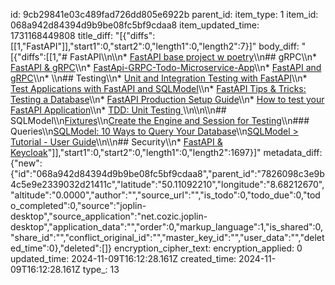 id: 9cb29841e03c489fad726dd805e6922b
parent_id: 
item_type: 1
item_id: 068a942d84394d9b9be08fc5bf9cdaa8
item_updated_time: 1731168449808
title_diff: "[{\"diffs\":[[1,\"FastAPI\"]],\"start1\":0,\"start2\":0,\"length1\":0,\"length2\":7}]"
body_diff: "[{\"diffs\":[[1,\"# FastAPI\\\n\\\n* [FastAPI base project w poetry](https://medium.com/@arturocuicas/fastapi-base-project-bb4bbf322d23)\\\n## gRPC\\\n* [FastAPI & gRPC](https://apidog.com/blog/fastapi-grpc/)\\\n* [FastApi-GRPC-Todo-Microservice-App](https://github.com/AliBigdeli/FastApi-GRPC-Todo-Microservice-App)\\\n* [FastAPI and gRPC](https://medium.com/@arturocuicas/fastapi-and-grpc-19c9b329b211)\\\n* \\\n## Testing\\\n* [Unit and Integration Testing with FastAPI](https://jnikenoueba.medium.com/unit-and-integration-testing-with-fastapi-e30797242cd7)\\\n* [Test Applications with FastAPI and SQLModel](https://sqlmodel.tiangolo.com/tutorial/fastapi/tests/)\\\n* [FastAPI Tips & Tricks: Testing a Database](https://dev.to/jbrocher/fastapi-testing-a-database-5ao5)\\\n* [FastAPI Production Setup Guide](https://dev.to/dpills/fastapi-production-setup-guide-1hhh#project-structure)\\\n* [How to test your FastAPI Application](https://youtu.be/qC8AJzML3E4?si=MDAg9irBAaoqbMrp)\\\n* [TDD: Unit Testing ](https://www.linkedin.com/posts/valentinajemuovic_tdd-unittesting-softwareengineering-activity-7259472115387576320-htnq?utm_source=share&utm_medium=member_desktop)\\\n\\\n\\\n## SQLModel\\\n[Fixtures](https://sqlmodel.tiangolo.com/tutorial/fastapi/tests/#pytest-fixtures)\\\n[Create the Engine and Session for Testing](https://sqlmodel.tiangolo.com/tutorial/fastapi/tests/#create-the-engine-and-session-for-testing)\\\n### Queries\\\n[SQLModel: 10 Ways to Query Your Database](https://medium.com/@kasperjuunge/sqlmodel-10-ways-to-query-your-database-60a0722c1fd2)\\\n[SQLModel > Tutorial - User Guide](https://sqlmodel.tiangolo.com/tutorial/)\\\n\\\n## Security\\\n* [FastAPI & Keycloak](https://anqorithm.medium.com/integrating-fastapi-with-keycloak-for-authentication-151d0996afbc)\"]],\"start1\":0,\"start2\":0,\"length1\":0,\"length2\":1697}]"
metadata_diff: {"new":{"id":"068a942d84394d9b9be08fc5bf9cdaa8","parent_id":"7826098c3e9b4c5e9e2339032d21411c","latitude":"50.11092210","longitude":"8.68212670","altitude":"0.0000","author":"","source_url":"","is_todo":0,"todo_due":0,"todo_completed":0,"source":"joplin-desktop","source_application":"net.cozic.joplin-desktop","application_data":"","order":0,"markup_language":1,"is_shared":0,"share_id":"","conflict_original_id":"","master_key_id":"","user_data":"","deleted_time":0},"deleted":[]}
encryption_cipher_text: 
encryption_applied: 0
updated_time: 2024-11-09T16:12:28.161Z
created_time: 2024-11-09T16:12:28.161Z
type_: 13